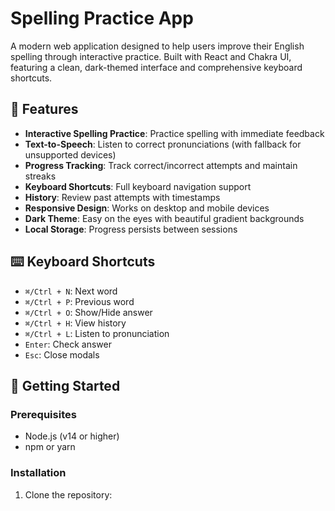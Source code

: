 # Spelling Practice App

A modern web application designed to help users improve their English spelling through interactive practice. Built with React and Chakra UI, featuring a clean, dark-themed interface and comprehensive keyboard shortcuts.

## 🌟 Features

- **Interactive Spelling Practice**: Practice spelling with immediate feedback
- **Text-to-Speech**: Listen to correct pronunciations (with fallback for unsupported devices)
- **Progress Tracking**: Track correct/incorrect attempts and maintain streaks
- **Keyboard Shortcuts**: Full keyboard navigation support
- **History**: Review past attempts with timestamps
- **Responsive Design**: Works on desktop and mobile devices
- **Dark Theme**: Easy on the eyes with beautiful gradient backgrounds
- **Local Storage**: Progress persists between sessions

## ⌨️ Keyboard Shortcuts

- `⌘/Ctrl + N`: Next word
- `⌘/Ctrl + P`: Previous word
- `⌘/Ctrl + O`: Show/Hide answer
- `⌘/Ctrl + H`: View history
- `⌘/Ctrl + L`: Listen to pronunciation
- `Enter`: Check answer
- `Esc`: Close modals

## 🚀 Getting Started

### Prerequisites

- Node.js (v14 or higher)
- npm or yarn

### Installation

1. Clone the repository:
